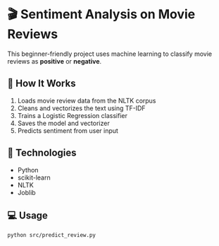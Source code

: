 # 🎬 Sentiment Analysis on Movie Reviews

This beginner-friendly project uses machine learning to classify movie reviews as **positive** or **negative**.

## 🚀 How It Works

1. Loads movie review data from the NLTK corpus
2. Cleans and vectorizes the text using TF-IDF
3. Trains a Logistic Regression classifier
4. Saves the model and vectorizer
5. Predicts sentiment from user input

## 🧠 Technologies

- Python
- scikit-learn
- NLTK
- Joblib

## 💻 Usage

```bash
python src/predict_review.py

